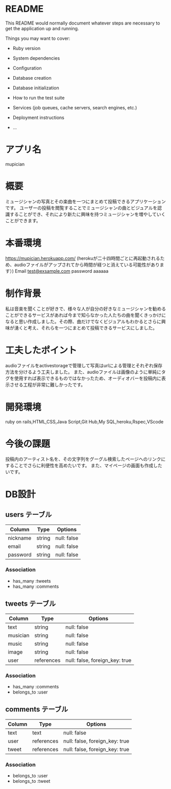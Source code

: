 # README

This README would normally document whatever steps are necessary to get the
application up and running.

Things you may want to cover:

* Ruby version

* System dependencies

* Configuration

* Database creation

* Database initialization

* How to run the test suite

* Services (job queues, cache servers, search engines, etc.)

* Deployment instructions

* ...

# アプリ名
mupician

# 概要
ミュージシャンの写真とその楽曲を一つにまとめて投稿できるアプリケーションです。
ユーザーの投稿を閲覧することでミュージシャンの曲とビジュアルを認識することができ、それにより新たに興味を持つミュージシャンを増やしていくことができます。

# 本番環境
https://mupician.herokuapp.com/ (herokuが二十四時間ごとに再起動されるため、audioファイルがアップされてから時間が経つと消えている可能性があります）)
Email test@exsample.com
password aaaaaa

# 制作背景
私は音楽を聞くことが好きで、様々な人が自分の好きなミュージシャンを勧めることができるサービスがあれば今まで知らなかった人たちの曲を聞くきっかけになると思い作成しました。その際、曲だけでなくビジュアルもわかるとさらに興味が湧くと考え、それらを一つにまとめて投稿できるサービスにしました。


# 工夫したポイント
audioファイルをactivestorageで管理して写真はurlによる管理とそれぞれ保存方法を分けるよう工夫しました。
また、audioファイルは画像のように単純にタグを使用すれば表示できるものではなかったため、オーディオバーを投稿内に表示させる工程が非常に難しかったです。


# 開発環境
ruby on rails,HTML,CSS,Java Script,Git Hub,My SQL,heroku,Rspec,VScode

# 今後の課題
投稿内のアーティスト名を、その文字列をグーグル検索したページへのリンクにすることでさらに利便性を高めたいです。
また、マイページの画面も作成したいです。
# DB設計

## users テーブル

| Column     | Type   | Options     |
| ---------- | ------ | ----------- |
| nickname   | string | null: false |
| email      | string | null: false |
| password   | string | null: false |

### Association

- has_many :tweets
- has_many :comments


## tweets テーブル

| Column     | Type       | Options                        |
| ---------- | ---------- | ------------------------------ |
| text       | string     | null: false                    |
| musician   | string     | null: false                    |
| music      | string     | null: false                    |
| image      | string     | null: false                    |
| user       | references | null: false, foreign_key: true |

### Association
- has_many :comments
- belongs_to :user



## comments テーブル

| Column     | Type       | Options                        |
| ---------- | ---------- | ------------------------------ |
| text       | text       | null: false                    |
| user       | references | null: false, foreign_key: true |
| tweet      | references | null: false, foreign_key: true |

### Association
- belongs_to :user
- belongs_to :tweet

